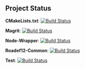 Project Status
--------------

**CMakeLists.txt**: [![Build Status](https://travis-ci.org/daniperez/CMakeLists.txt.png)](https://travis-ci.org/daniperez/CMakeLists.txt)

**Magrit**: [![Build Status](https://travis-ci.org/daniperez/magrit.png)](https://travis-ci.org/daniperez/magrit)

**Node-Wrapper**: [![Build Status](https://travis-ci.org/daniperez/node-wrapper.png)](https://travis-ci.org/daniperez/node-wrapper)

**Roadef12-Common**: [![Build Status](https://travis-ci.org/daniperez/roadef12-common.png)](https://travis-ci.org/daniperez/roadef12-common)

**Test**: [![Build Status](https://travis-ci.org/daniperez/test.png)](https://travis-ci.org/daniperez/test)
